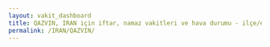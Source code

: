 ```yaml
---
layout: vakit_dashboard
title: QAZVIN, IRAN için iftar, namaz vakitleri ve hava durumu - ilçe/eyalet seç
permalink: /IRAN/QAZVIN/
---
```


<script type="text/javascript">
  var GLOBAL_COUNTRY = 'IRAN';
  var GLOBAL_CITY = 'QAZVIN';
  var GLOBAL_STATE = '';
  var lat = 72;
  var lon = 21;
</script>
